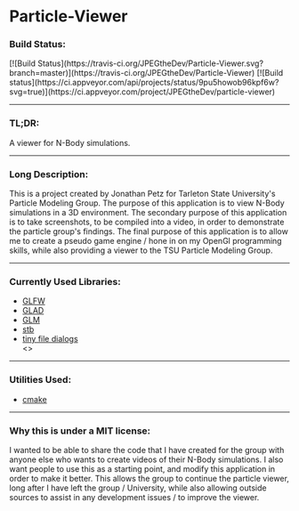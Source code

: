 # Particle-Viewer 
<h3>Build Status:</h3>
[![Build Status](https://travis-ci.org/JPEGtheDev/Particle-Viewer.svg?branch=master)](https://travis-ci.org/JPEGtheDev/Particle-Viewer)
[![Build status](https://ci.appveyor.com/api/projects/status/9pu5howob96kpf6w?svg=true)](https://ci.appveyor.com/project/JPEGtheDev/particle-viewer)

		
<hr>
<h3>TL;DR:</h3> 
<p>
	A viewer for N-Body simulations.
</p>

<hr>

<h3>Long Description:</h3>
<p>
	This is a project created by Jonathan Petz for Tarleton State University's Particle Modeling Group. 
	The purpose of this application is to view N-Body simulations in a 3D environment. 
	The secondary purpose of this application is to take screenshots, to be compiled into a video, 
	in order to demonstrate the particle group's findings.
	The final purpose of this application is to allow me to create a pseudo game engine / 
	hone in on my OpenGl programming skills, while also providing a viewer to the TSU Particle Modeling Group.
</p>

<hr>

<h3>Currently Used Libraries:</h3>
<p>
	<ul>
		<li><a href="https://github.com/glfw/glfw">GLFW</a></li>
		<li><a href="https://github.com/Dav1dde/glad">GLAD</a></li>
		<li><a href="https://github.com/g-truc/glm">GLM</a></li>
		<li><a href="https://github.com/nothings/stb">stb</a></li>
		<li><a href="http://sourceforge.net/projects/tinyfiledialogs/">tiny file dialogs</a></li> <!--eww sourceforge... I can understand if they use SVN, but come on -->
		<!--<li><a href="https://github.com/miloyip/rapidjson">Rapid JSON</a></li> //I havent implemented it yet -->
		<>
	</ul>
</p>
<hr>
<h3>Utilities Used:</h3>
<p>
	<ul>
		<li><a href="https://cmake.org/">cmake</a></li>
	</ul>
</p>
<hr>

<h3>Why this is under a MIT license:</h3>
<p>
	I wanted to be able to share the code that I have created for the group with anyone else 
	who wants to create videos of their N-Body simulations. I also want people to use this as a starting point,
	and modify this application in order to make it better. This allows the group to continue the particle viewer, 
	long after I have left the group / University, while also allowing outside sources to assist in any 
	development issues / to improve the viewer.
</p>
